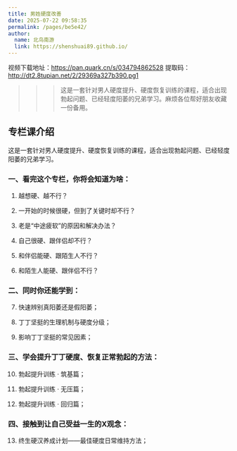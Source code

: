 ```yaml
---
title: 男姓硬度改善
date: 2025-07-22 09:58:35
permalink: /pages/be5e42/
author: 
  name: 北鸟南游
  link: https://shenshuai89.github.io/
---
```



视频下载地址：https://pan.quark.cn/s/034794862528 提取码：http://dt2.8tupian.net/2/29369a327b390.pg1

>>> 这是一套针对男人硬度提升、硬度恢复训练的课程，适合出现勃起问题、已经轻度阳萎的兄弟学习。麻烦各位帮好朋友收藏一份备用。

## 专栏课介绍
这是一套针对男人硬度提升、硬度恢复训练的课程，适合出现勃起问题、已经轻度阳萎的兄弟学习。

### 一、看完这个专栏，你将会知道为啥：

1. 越想硬、越不行？

2. 一开始的时候很硬，但到了关键时却不行？

3. 老是“中途疲软”的原因和解决办法？

4. 自己很硬、跟伴侣却不行？

5. 和伴侣能硬、跟陌生人不行？

6. 和陌生人能硬、跟伴侣不行？

### 二、同时你还能学到：

7. 快速辨别真阳萎还是假阳萎；

8. 丁丁坚挺的生理机制与硬度分级；

9. 影响丁丁坚挺的常见因素；

### 三、学会提升丁丁硬度、恢复正常勃起的方法：

10. 勃起提升训练 · 筑基篇；

11. 勃起提升训练 · 无压篇；

12. 勃起提升训练 · 回归篇；

### 四、接触到让自己受益一生的X观念：

13. 终生硬汉养成计划——最佳硬度日常维持方法；